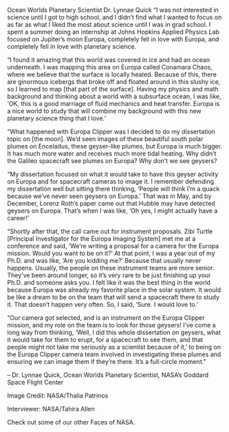 Ocean Worlds Planetary Scientist Dr. Lynnae Quick 
 “I was not interested in science until I got to high school, and I didn’t find what I wanted to focus on as far as what I liked the most about science until I was in grad school. I spent a summer doing an internship at Johns Hopkins Applied Physics Lab focused on Jupiter’s moon Europa, completely fell in love with Europa, and completely fell in love with planetary science.

“I found it amazing that this world was covered in ice and had an ocean underneath. I was mapping this area on Europa called Conamara Chaos, where we believe that the surface is locally heated. Because of this, there are ginormous icebergs that broke off and floated around in this slushy ice, so I learned to map [that part of the surface]. Having my physics and math background and thinking about a world with a subsurface ocean, I was like, ‘OK, this is a good marriage of fluid mechanics and heat transfer. Europa is a nice world to study that will combine my background with this new planetary science thing that I love.’

“What happened with Europa Clipper was I decided to do my dissertation topic on [the moon]. We’d seen images of these beautiful south polar plumes on Enceladus, these geyser-like plumes, but Europa is much bigger. It has much more water and receives much more tidal heating. Why didn’t the Galileo spacecraft see plumes on Europa? Why don’t we see geysers?

“My dissertation focused on what it would take to have this geyser activity on Europa and for spacecraft cameras to image it. I remember defending my dissertation well but sitting there thinking, ‘People will think I’m a quack because we’ve never seen geysers on Europa.’ That was in May, and by December, Lorenz Roth’s paper came out that Hubble may have detected geysers on Europa. That’s when I was like, ‘Oh yes, I might actually have a career!’

“Shortly after that, the call came out for instrument proposals. Zibi Turtle [Principal Investigator for the Europa Imaging System] met me at a conference and said, ‘We’re writing a proposal for a camera for the Europa mission. Would you want to be on it?’ At that point, I was a year out of my Ph.D. and was like, ‘Are you kidding me?’ Because that usually never happens. Usually, the people on these instrument teams are more senior. They’ve been around longer, so it’s very rare to be just finishing up your Ph.D. and someone asks you. I felt like it was the best thing in the world because Europa was already my favorite place in the solar system. It would be like a dream to be on the team that will send a spacecraft there to study it. That doesn’t happen very often. So, I said, ‘Sure. I would love to.’

“Our camera got selected, and is an instrument on the Europa Clipper mission, and my role on the team is to look for those geysers! I’ve come a long way from thinking, ‘Well, I did this whole dissertation on geysers, what it would take for them to erupt, for a spacecraft to see them, and that people might not take me seriously as a scientist because of it,’ to being on the Europa Clipper camera team involved in investigating these plumes and ensuring we can image them if they’re there. It’s a full-circle moment.”

– Dr. Lynnae Quick, Ocean Worlds Planetary Scientist, NASA’s Goddard Space Flight Center

Image Credit: NASA/Thalia Patrinos

Interviewer: NASA/Tahira Allen

Check out some of our other Faces of NASA.